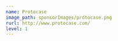 ```yaml
---
name: Protocase
image_path: sponsorImages/protocase.png
rurl: http://www.protocase.com/
level: 1
---
```


